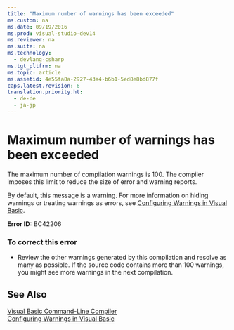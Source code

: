 ```yaml
---
title: "Maximum number of warnings has been exceeded"
ms.custom: na
ms.date: 09/19/2016
ms.prod: visual-studio-dev14
ms.reviewer: na
ms.suite: na
ms.technology: 
  - devlang-csharp
ms.tgt_pltfrm: na
ms.topic: article
ms.assetid: 4e55fa8a-2927-43a4-b6b1-5ed8e8bd877f
caps.latest.revision: 6
translation.priority.ht: 
  - de-de
  - ja-jp
---
```

# Maximum number of warnings has been exceeded
The maximum number of compilation warnings is 100. The compiler imposes this limit to reduce the size of error and warning reports.  
  
 By default, this message is a warning. For more information on hiding warnings or treating warnings as errors, see [Configuring Warnings in Visual Basic](../vs140/Configuring-Warnings-in-Visual-Basic.md).  
  
 **Error ID:** BC42206  
  
### To correct this error  
  
-   Review the other warnings generated by this compilation and resolve as many as possible. If the source code contains more than 100 warnings, you might see more warnings in the next compilation.  
  
## See Also  
 [Visual Basic Command-Line Compiler](../vs140/Visual-Basic-Command-Line-Compiler.md)   
 [Configuring Warnings in Visual Basic](../vs140/Configuring-Warnings-in-Visual-Basic.md)